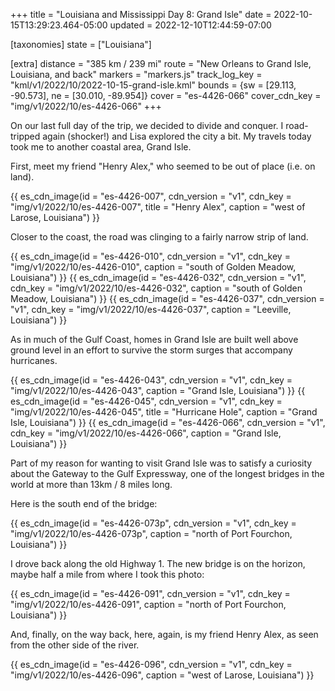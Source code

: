 +++
title = "Louisiana and Mississippi Day 8: Grand Isle"
date = 2022-10-15T13:29:23.464-05:00
updated = 2022-12-10T12:44:59-07:00

[taxonomies]
state = ["Louisiana"]

[extra]
distance = "385 km / 239 mi"
route = "New Orleans to Grand Isle, Louisiana, and back"
markers = "markers.js"
track_log_key = "kml/v1/2022/10/2022-10-15-grand-isle.kml"
bounds = {sw = [29.113, -90.573], ne = [30.010, -89.954]}
cover = "es-4426-066"
cover_cdn_key = "img/v1/2022/10/es-4426-066"
+++

On our last full day of the trip, we decided to divide and conquer. I road-tripped again (shocker!) and Lisa explored the city a bit. My travels today took me to another coastal area, Grand Isle.

<!-- more -->

First, meet my friend "Henry Alex," who seemed to be out of place (i.e. on land).

{{ es_cdn_image(id = "es-4426-007", cdn_version = "v1", cdn_key = "img/v1/2022/10/es-4426-007", title = "Henry Alex", caption = "west of Larose, Louisiana") }}

Closer to the coast, the road was clinging to a fairly narrow strip of land.

{{ es_cdn_image(id = "es-4426-010", cdn_version = "v1", cdn_key = "img/v1/2022/10/es-4426-010", caption = "south of Golden Meadow, Louisiana") }}
{{ es_cdn_image(id = "es-4426-032", cdn_version = "v1", cdn_key = "img/v1/2022/10/es-4426-032", caption = "south of Golden Meadow, Louisiana") }}
{{ es_cdn_image(id = "es-4426-037", cdn_version = "v1", cdn_key = "img/v1/2022/10/es-4426-037", caption = "Leeville, Louisiana") }}

As in much of the Gulf Coast, homes in Grand Isle are built well above ground level in an effort to survive the storm surges that accompany hurricanes.

{{ es_cdn_image(id = "es-4426-043", cdn_version = "v1", cdn_key = "img/v1/2022/10/es-4426-043", caption = "Grand Isle, Louisiana") }}
{{ es_cdn_image(id = "es-4426-045", cdn_version = "v1", cdn_key = "img/v1/2022/10/es-4426-045", title = "Hurricane Hole", caption = "Grand Isle, Louisiana") }}
{{ es_cdn_image(id = "es-4426-066", cdn_version = "v1", cdn_key = "img/v1/2022/10/es-4426-066", caption = "Grand Isle, Louisiana") }}

Part of my reason for wanting to visit Grand Isle was to satisfy a curiosity about the Gateway to the Gulf Expressway, one of the longest bridges in the world at more than 13km / 8 miles long.

Here is the south end of the bridge:

{{ es_cdn_image(id = "es-4426-073p", cdn_version = "v1", cdn_key = "img/v1/2022/10/es-4426-073p", caption = "north of Port Fourchon, Louisiana") }}

I drove back along the old Highway 1. The new bridge is on the horizon, maybe half a mile from where I took this photo:

{{ es_cdn_image(id = "es-4426-091", cdn_version = "v1", cdn_key = "img/v1/2022/10/es-4426-091", caption = "north of Port Fourchon, Louisiana") }}

And, finally, on the way back, here, again, is my friend Henry Alex, as seen from the other side of the river.

{{ es_cdn_image(id = "es-4426-096", cdn_version = "v1", cdn_key = "img/v1/2022/10/es-4426-096", caption = "west of Larose, Louisiana") }}
